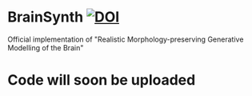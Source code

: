 # BrainSynth [![DOI](https://zenodo.org/badge/706209780.svg)](https://zenodo.org/doi/10.5281/zenodo.10014960)
Official implementation of "Realistic Morphology-preserving Generative Modelling of the Brain"

# Code will soon be uploaded
